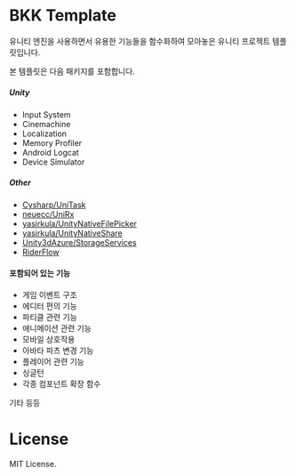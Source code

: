 # BKK Template

유니티 엔진을 사용하면서 유용한 기능들을 함수화하여 모아놓은 유니티 프로젝트 템플릿입니다.

본 템플릿은 다음 패키지를 포함합니다.

##### Unity
- Input System
- Cinemachine
- Localization
- Memory Profiler
- Android Logcat
- Device Simulator

##### Other
- [Cysharp/UniTask](https://github.com/Cysharp/UniTask)
- [neuecc/UniRx](https://github.com/neuecc/UniRx)
- [yasirkula/UnityNativeFilePicker](https://github.com/yasirkula/UnityNativeFilePicker)
- [yasirkula/UnityNativeShare](https://github.com/yasirkula/UnityNativeShare)
- [Unity3dAzure/StorageServices](https://github.com/Unity3dAzure/StorageServices)
- [RiderFlow](https://www.jetbrains.com/riderflow/)

#### 포함되어 있는 기능

- 게임 이벤트 구조
- 에디터 편의 기능
- 파티클 관련 기능
- 애니메이션 관련 기능
- 모바일 상호작용
- 아바타 파츠 변경 기능
- 플레이어 관련 기능
- 싱글턴
- 각종 컴포넌트 확장 함수

기타 등등


# License
MIT License.

